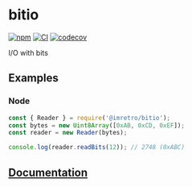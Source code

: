 # bitio

[![npm](https://img.shields.io/npm/v/@imretro/bitio)](https://www.npmjs.com/package/@imretro/bitio)
[![CI](https://github.com/imretro/bitio-ts/actions/workflows/ci.yml/badge.svg)](https://github.com/imretro/bitio-ts/actions/workflows/ci.yml)
[![codecov](https://codecov.io/gh/imretro/bitio-ts/branch/main/graph/badge.svg?token=QsT7nr21hY)](https://codecov.io/gh/imretro/bitio-ts)

I/O with bits

## Examples

### Node

```javascript
const { Reader } = require('@imretro/bitio');
const bytes = new Uint8Array([0xAB, 0xCD, 0xEF]);
const reader = new Reader(bytes);

console.log(reader.readBits(12)); // 2748 (0xABC)
```

## [Documentation](https://imretro.github.io/bitio-ts/)
